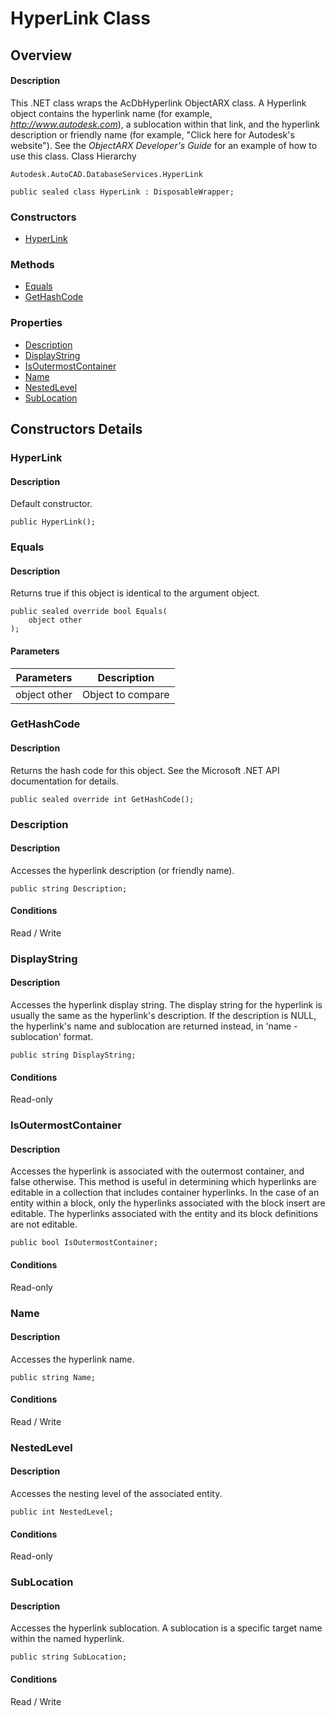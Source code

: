 # HyperLink Class

## Overview

#### Description
This .NET class wraps the AcDbHyperlink ObjectARX class. 
A Hyperlink object contains the hyperlink name (for example, _http://www.autodesk.com_), a sublocation within that link, and the hyperlink description or friendly name (for example, "Click here for Autodesk's website"). 
See the _ObjectARX Developer's Guide_ for an example of how to use this class.
Class Hierarchy
```text
Autodesk.AutoCAD.DatabaseServices.HyperLink
```

```text
public sealed class HyperLink : DisposableWrapper;
```

### Constructors

- [HyperLink](#hyperlink)

### Methods

- [Equals](#equals)
- [GetHashCode](#gethashcode)

### Properties

- [Description](#description)
- [DisplayString](#displaystring)
- [IsOutermostContainer](#isoutermostcontainer)
- [Name](#name)
- [NestedLevel](#nestedlevel)
- [SubLocation](#sublocation)


## Constructors Details

### HyperLink

#### Description
Default constructor.
```text
public HyperLink();
```

### Equals

#### Description
Returns true if this object is identical to the argument object.
```text
public sealed override bool Equals(
    object other
);
```

#### Parameters

| Parameters | Description |
| --- | --- |
| object other | Object to compare |

### GetHashCode

#### Description
Returns the hash code for this object. See the Microsoft .NET API documentation for details.
```text
public sealed override int GetHashCode();
```

### Description

#### Description
Accesses the hyperlink description (or friendly name).
```text
public string Description;
```

#### Conditions
Read / Write
### DisplayString

#### Description
Accesses the hyperlink display string. 
The display string for the hyperlink is usually the same as the hyperlink's description. If the description is NULL, the hyperlink's name and sublocation are returned instead, in 'name - sublocation' format.
```text
public string DisplayString;
```

#### Conditions
Read-only
### IsOutermostContainer

#### Description
Accesses the hyperlink is associated with the outermost container, and false otherwise. 
This method is useful in determining which hyperlinks are editable in a collection that includes container hyperlinks. In the case of an entity within a block, only the hyperlinks associated with the block insert are editable. The hyperlinks associated with the entity and its block definitions are not editable.
```text
public bool IsOutermostContainer;
```

#### Conditions
Read-only
### Name

#### Description
Accesses the hyperlink name.
```text
public string Name;
```

#### Conditions
Read / Write
### NestedLevel

#### Description
Accesses the nesting level of the associated entity.
```text
public int NestedLevel;
```

#### Conditions
Read-only
### SubLocation

#### Description
Accesses the hyperlink sublocation. A sublocation is a specific target name within the named hyperlink.
```text
public string SubLocation;
```

#### Conditions
Read / Write